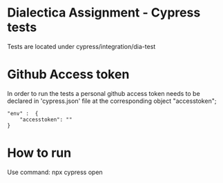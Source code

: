 # Dialectica Assignment - Cypress tests

  Tests are located under cypress/integration/dia-test

# Github Access token
  In order to run the tests a personal github access token needs to be declared in 'cypress.json' file at the corresponding object "accesstoken";

    "env" :  {
        "accesstoken": ""
    }

# How to run
Use command:  npx cypress open
